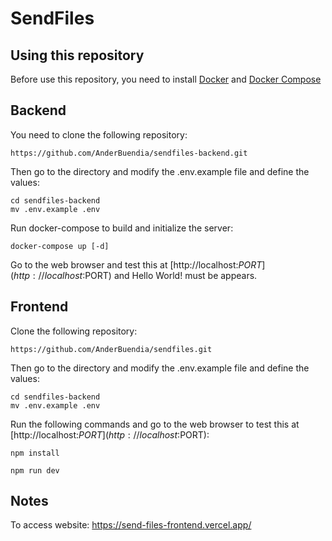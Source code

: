 # SendFiles

## Using this repository

Before use this repository, you need to install [Docker](https://www.docker.com/get-started) and [Docker Compose](https://docs.docker.com/compose/install/)

## Backend

You need to clone the following repository:

```
https://github.com/AnderBuendia/sendfiles-backend.git
```
Then go to the directory and modify the .env.example file and define the values:

```
cd sendfiles-backend
mv .env.example .env
```

Run docker-compose to build and initialize the server:

```
docker-compose up [-d]
```

Go to the web browser and test this at [http://localhost:$PORT](http://localhost:$PORT) and Hello World! must be appears.

## Frontend

Clone the following repository:

```
https://github.com/AnderBuendia/sendfiles.git
```

Then go to the directory and modify the .env.example file and define the values:

```
cd sendfiles-backend
mv .env.example .env
```

Run the following commands and go to the web browser to test this at [http://localhost:$PORT](http://localhost:$PORT):

```
npm install

npm run dev
```


Notes
----

To access website: https://send-files-frontend.vercel.app/
